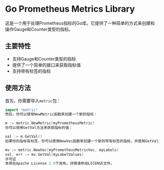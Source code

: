 # Go Prometheus Metrics Library

这是一个用于处理Prometheus指标的Go库。它提供了一种简单的方式来创建和操作Gauge和Counter类型的指标。

## 主要特性

- 支持Gauge和Counter类型的指标
- 提供了一个简单的接口来获取指标值
- 支持带有标签的指标

## 使用方法

首先，你需要导入`metric`包：

```go
import "metric"
然后，你可以使用NewMetric函数来创建一个新的指标：

m := metric.NewMetric(myPrometheusMetric)
你可以使用GetVal方法来获取指标的值：

val := m.GetVal()
如果你的指标有标签，你可以使用NewVec函数来创建一个新的带有标签的指标，并使用GetVal方法来获取指标的值：

mv := metric.NewVec(myPrometheusMetricVec, myLabels)
val, err := mv.GetVal(myLabelValues)
许可证
本库在Apache License 2.0下发布。详情请参阅LICENSE文件。
